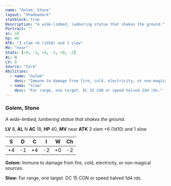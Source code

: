 ```yaml
---
name: "Golem, Stone"
layout: "Shadowdark"
statblock: true
Description: "A wide-limbed, lumbering statue that shakes the ground."
Portrait: ""
ac: 18
hp: 40
ATK: "3 slam +6 (1d10) and 1 slow"
MV: "near"
Stats: [+4, -1, +4, -2, +0, -2]
AL: N
LV: 8
Source: "Core"
Abilities:
  - name: "Golem"
    desc: "Immune to damage from fire, cold, electricity, or non-magical sources."
  - name: "Slow"
    desc: "Far range, one target. DC 15 CON or speed halved 1d4 rds."
---
```


### Golem, Stone

_A wide-limbed, lumbering statue that shakes the ground._

**LV** 8, **AL** N
**AC** 18, **HP** 40, **MV** near
**ATK** 3 slam +6 (1d10) and 1 slow

|  S  |  D  |  C  |  I  |  W  |  Ch  |
|:---:|:---:|:---:|:---:|:---:|:----:|
| +4 | -1 | +4 | -2 | +0 | -2 |

**Golem:** Immune to damage from fire, cold, electricity, or non-magical sources.

**Slow:** Far range, one target. DC 15 CON or speed halved 1d4 rds.

